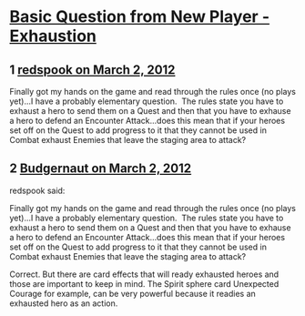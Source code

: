 # [Basic Question from New Player - Exhaustion](https://community.fantasyflightgames.com/topic/61313-basic-question-from-new-player-exhaustion/)

## 1 [redspook on March 2, 2012](https://community.fantasyflightgames.com/topic/61313-basic-question-from-new-player-exhaustion/?do=findComment&comment=601310)

Finally got my hands on the game and read through the rules once (no plays yet)...I have a probably elementary question.  The rules state you have to exhaust a hero to send them on a Quest and then that you have to exhause a hero to defend an Encounter Attack...does this mean that if your heroes set off on the Quest to add progress to it that they cannot be used in Combat exhaust Enemies that leave the staging area to attack?

## 2 [Budgernaut on March 2, 2012](https://community.fantasyflightgames.com/topic/61313-basic-question-from-new-player-exhaustion/?do=findComment&comment=601318)

redspook said:

Finally got my hands on the game and read through the rules once (no plays yet)...I have a probably elementary question.  The rules state you have to exhaust a hero to send them on a Quest and then that you have to exhause a hero to defend an Encounter Attack...does this mean that if your heroes set off on the Quest to add progress to it that they cannot be used in Combat exhaust Enemies that leave the staging area to attack?



Correct. But there are card effects that will ready exhausted heroes and those are important to keep in mind. The Spirit sphere card Unexpected Courage for example, can be very powerful because it readies an exhausted hero as an action.

